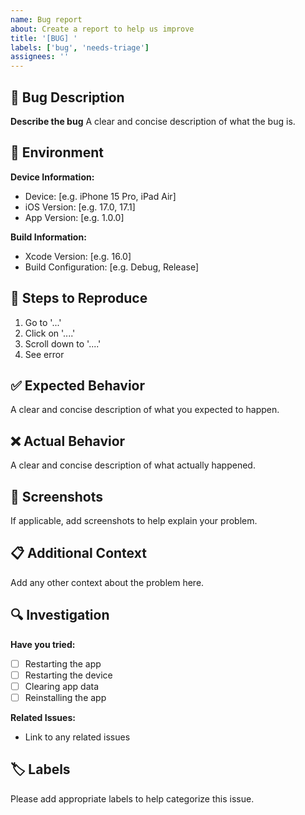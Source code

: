 ```yaml
---
name: Bug report
about: Create a report to help us improve
title: '[BUG] '
labels: ['bug', 'needs-triage']
assignees: ''
---
```


## 🐛 Bug Description

**Describe the bug**
A clear and concise description of what the bug is.

## 📱 Environment

**Device Information:**
- Device: [e.g. iPhone 15 Pro, iPad Air]
- iOS Version: [e.g. 17.0, 17.1]
- App Version: [e.g. 1.0.0]

**Build Information:**
- Xcode Version: [e.g. 16.0]
- Build Configuration: [e.g. Debug, Release]

## 🔄 Steps to Reproduce

1. Go to '...'
2. Click on '....'
3. Scroll down to '....'
4. See error

## ✅ Expected Behavior

A clear and concise description of what you expected to happen.

## ❌ Actual Behavior

A clear and concise description of what actually happened.

## 📸 Screenshots

If applicable, add screenshots to help explain your problem.

## 📋 Additional Context

Add any other context about the problem here.

## 🔍 Investigation

**Have you tried:**
- [ ] Restarting the app
- [ ] Restarting the device
- [ ] Clearing app data
- [ ] Reinstalling the app

**Related Issues:**
- Link to any related issues

## 🏷️ Labels

Please add appropriate labels to help categorize this issue.
